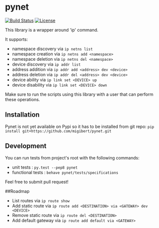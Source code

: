 # pynet
[![Build Status](https://travis-ci.org/migibert/pynet.svg?branch=master)](https://travis-ci.org/migibert/pynet)
[![License](http://img.shields.io/:license-mit-blue.svg)](http://doge.mit-license.org)  

This library is a wrapper around 'ip' command.

It supports:
- namespace discovery via `ip netns list`
- namespace creation via `ip netns add <namespace>`
- namespace deletion via `ip netns del <namespace>`
- device discovery via `ip addr list`
- address addition via `ip addr add <address> dev <device>`
- address deletion via `ip addr del <address> dev <device>`
- device ability via `ip link set <DEVICE> up`
- device disability via `ip link set <DEVICE> down`

Make sure to run the scripts using this library with a user that can perform these operations.

## Installation
Pynet is not yet available on Pypi so it has to be installed from git repo: `pip install git+https://github.com/migibert/pynet.git`

## Development
You can run tests from project's root with the following commands:
- unit tests : ```py.test --pep8 pynet```
- functional tests : ```behave pynet/tests/specifications```

Feel free to submit pull request!

##Roadmap
- List routes via `ip route show`
- Add static route via `ip route add <DESTINATION> via <GATEWAY> dev <DEVICE>`
- Remove static route via `ip route del <DESTINATION>`
- Add default gateway via `ip route add default via <GATEWAY>`
